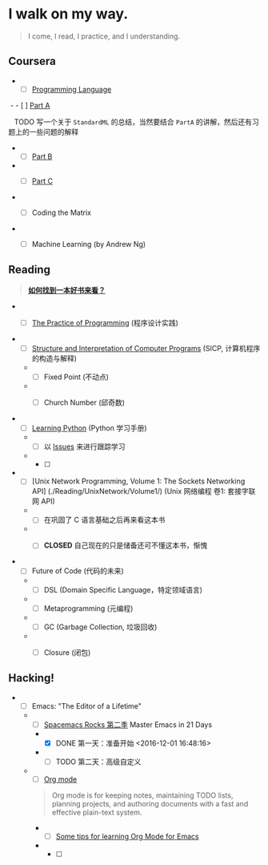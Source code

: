 # I walk on my way.

> I come, I read, I practice, and I understanding.

## **Coursera**

- - [ ] [Programming Language](./Coursera/ProgrammingLanguages/)

  - - [ ] [Part A](https://www.coursera.org/learn/programming-languages) 
  
    TODO 写一个关于 `StandardML` 的总结，当然要结合 `PartA` 的讲解，然后还有习题上的一些问题的解释
  
  - - [ ] [Part B](https://www.coursera.org/learn/programming-languages-part-b)

  - - [ ] [Part C](https://www.coursera.org/learn/programming-languages-part-c)


- - [ ] Coding the Matrix


- - [ ] Machine Learning (by Andrew Ng)



## **Reading**

> **[如何找到一本好书来看？](./Motivation/how-to-find-a-book-to-read.md)**


- - [ ] [The Practice of Programming](./Reading/PracticeOfProgramming/) (程序设计实践)


- - [ ] [Structure and Interpretation of Computer Programs](./Reading/SICP/) (SICP, 计算机程序的构造与解释)

  - - [ ] Fixed Point (不动点)

  - - [ ] Church Number (邱奇数)


- - [ ] [Learning Python](./Reading/LearningPython/) (Python 学习手册)
 
  - - [ ] 以 [Issues](https://github.com/qiaoIn/on-the-way/issues?q=is%3Aissue+label%3Apython) 来进行跟踪学习
  
  - - [ ] 


- - [ ] [Unix Network Programming, Volume 1: The Sockets Networking API] (./Reading/UnixNetwork/Volume1/) (Unix 网络编程 卷1: 套接字联网 API)

  - - [ ] 在巩固了 C 语言基础之后再来看这本书

  - - [ ] **CLOSED** 自己现在的只是储备还可不懂这本书，惭愧
  

- - [ ] Future of Code (代码的未来)

  - - [ ] DSL (Domain Specific Language，特定领域语言)

  - - [ ] Metaprogramming (元编程)

  - - [ ] GC (Garbage Collection, 垃圾回收)

  - - [ ] Closure (闭包)



## **Hacking!**


- - [ ] Emacs: "The Editor of a Lifetime"

  - - [ ] [Spacemacs Rocks 第二季](https://github.com/emacs-china/Spacemacs-rocks) Master Emacs in 21 Days
  
    - - [x] DONE 第一天：准备开始 <2016-12-01 16:48:16>
    
    - - [ ] TODO 第二天：高级自定义
  
  - - [ ] [Org mode](http://orgmode.org/) 
  
    > Org mode is for keeping notes, maintaining TODO lists, planning projects, and authoring documents with a fast and effective plain-text system.
    
    - - [ ] [Some tips for learning Org Mode for Emacs](http://sachachua.com/blog/2014/01/tips-learning-org-mode-emacs/)
    
    - - [ ] 
  
